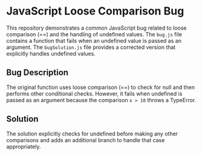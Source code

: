 # JavaScript Loose Comparison Bug

This repository demonstrates a common JavaScript bug related to loose comparison (==) and the handling of undefined values.  The `bug.js` file contains a function that fails when an undefined value is passed as an argument.  The `bugSolution.js` file provides a corrected version that explicitly handles undefined values.

## Bug Description
The original function uses loose comparison (==) to check for null and then performs other conditional checks.  However, it fails when undefined is passed as an argument because the comparison `x > 10` throws a TypeError.

## Solution
The solution explicitly checks for undefined before making any other comparisons and adds an additional branch to handle that case appropriately.